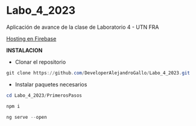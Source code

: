 # Labo_4_2023

Aplicación de avance de la clase de Laboratorio 4 - UTN FRA

[Hosting en Firebase](https://labo4-aleg.web.app)

**INSTALACION**

* Clonar el repositorio
```powershell
git clone https://github.com/DeveloperAlejandroGallo/Labo_4_2023.git 
```

* Instalar paquetes necesarios
```powershell
cd Labo_4_2023/PrimerosPasos

npm i

ng serve --open
```
